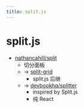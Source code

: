 ```yaml
---
title: split.js
---
```


# split.js

- [nathancahill/split](https://github.com/nathancahill/split)
  - 切分面板
  - -> [split-grid](https://github.com/nathancahill/split/tree/master/packages/split-grid)
    - split.js 后继
  - -> [devbookhq/splitter](https://github.com/devbookhq/splitter)
    - inspired by Split.js
    - 纯 React

